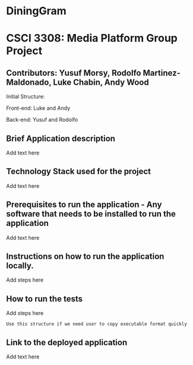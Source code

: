 # DiningGram
# CSCI 3308: Media Platform Group Project
## Contributors: Yusuf Morsy, Rodolfo Martinez-Maldonado, Luke Chabin, Andy Wood

Initial Structure:

Front-end: Luke and Andy

Back-end: Yusuf and Rodolfo

## Brief Application description
Add text here
## Technology Stack used for the project
Add text here
## Prerequisites to run the application - Any software that needs to be installed to run the application
Add text here
## Instructions on how to run the application locally.
Add steps here
## How to run the tests
Add steps here
```
Use this structure if we need user to copy executable format quickly
```
## Link to the deployed application
Add text here